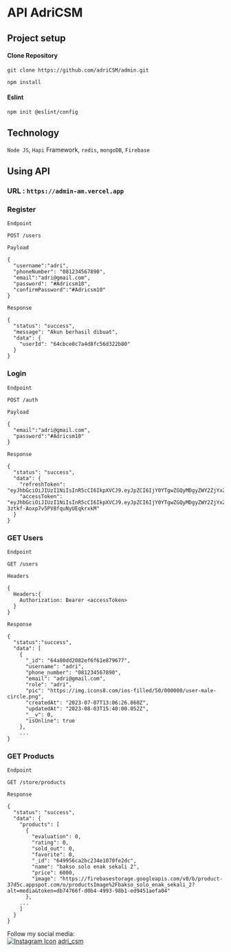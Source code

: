 # API AdriCSM

## Project setup

#### Clone Repository

```
git clone https://github.com/adriCSM/admin.git
```

```
npm install
```

#### Eslint

```
npm init @eslint/config
```

## Technology

`Node JS`, `Hapi` Framework, `redis`, `mongoDB`, `Firebase`

## Using API

### URL : `https://admin-am.vercel.app`

### Register

`Endpoint`

```
POST /users
```

`Payload`

```
{
  "username":"adri",
  "phoneNumber": "081234567890",
  "email":"adri@gmail.com",
  "password": "#Adricsm10",
  "confirmPassword":"#Adricsm10"
}
```

`Response`

```
{
  "status": "success",
  "message": "Akun berhasil dibuat",
  "data": {
    "userId": "64cbce0c7a4d8fc56d322b80"
  }
}
```

### Login

`Endpoint`

```
POST /auth
```

`Payload`

```
{
  "email":"adri@gmail.com",
  "password":"#Adricsm10"
}
```

`Response`

```
{
  "status": "success",
  "data": {
    "refreshToken": "eyJhbGciOiJIUzI1NiIsInR5cCI6IkpXVCJ9.eyJpZCI6IjY0YTgwZGQyMDgyZWY2ZjYxZTg3OTY3NyIsImlhdCI6MTY5MTA3NzIwMH0.hSMil0sWfLbdj6trW8YV6Ldo1otowz4T7zW5vWASD9s",
    "accessToken": "eyJhbGciOiJIUzI1NiIsInR5cCI6IkpXVCJ9.eyJpZCI6IjY0YTgwZGQyMDgyZWY2ZjYxZTg3OTY3NyIsImlhdCI6MTY5MTA3NzIwMH0.Usi6KpLe5_HiN-3ztkf-Aoxp7v5PV8fquNyUEqkrxkM"
  }
}
```

### GET Users

`Endpoint`

```
GET /users
```

`Headers`

```
{
  Headers:{
    Authorization: Bearer <accessToken>
  }
}
```

`Response`

```
{
  "status":"success",
  "data": [
    {
      "_id": "64a80dd2082ef6f61e879677",
      "username": "adri",
      "phone_number": "081234567890",
      "email": "adri@gmail.com",
      "role": "adri",
      "pic": "https://img.icons8.com/ios-filled/50/000000/user-male-circle.png",
      "createdAt": "2023-07-07T13:06:26.860Z",
      "updatedAt": "2023-08-03T15:40:00.052Z",
      "__v": 0,
      "isOnline": true
    },
    ...
}
```

### GET Products

`Endpoint`

```
GET /store/products
```

`Response`

```
{
  "status": "success",
  "data": {
    "products": [
      {
        "evaluation": 0,
        "rating": 0,
        "sold_out": 0,
        "favorite": 0,
        "_id": "649956ca2bc234e1070fe2dc",
        "name": "bakso solo enak sekali 2",
        "price": 6000,
        "image": "https://firebasestorage.googleapis.com/v0/b/product-37d5c.appspot.com/o/productsImage%2Fbakso_solo_enak_sekali_2?alt=media&token=db74766f-d0b4-4993-98b1-ed9451aefa04"
      },
    ...
    ]
  }
}
```

Follow my social media:  
[![Instagram Icon](https://img.icons8.com/fluency/30/instagram-new.png)](https://instagram.com/adri_csm) [adri_csm](https://instagram.com/adri_csm)
